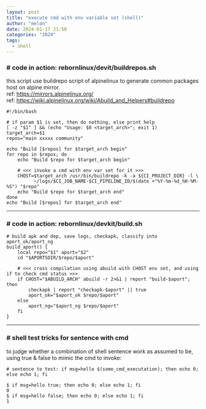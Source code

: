 ```yaml
---
layout: post
title: "execute cmd with env variable set (shell)"
author: "melon"
date: 2024-01-17 21:50
categories: "2024"
tags:
  - shell
---
```


### # code in action: rebornlinux/devit/buildrepos.sh
this script use buildrepo script of alpinelinux to generate common packages
host on alpine mirror.  
ref: https://mirrors.alpinelinux.org/  
ref: https://wiki.alpinelinux.org/wiki/Abuild_and_Helpers#buildrepo
```text
#!/bin/bash

# if param $1 is set, then do nothing, else print help
[ -z "$1" ] && (echo "Usage: $0 <target_arch>"; exit 1)
target_arch=$1
repos="main xxxxx community"

echo "Build [$repos] for $target_arch begin"
for repo in $repos; do
    echo "Build $repo for $target_arch begin"

    # <<< invoke a cmd with env var set for it >>>
    CHOST=$target_arch /usr/bin/buildrepo -k -a ${CI_PROJECT_DIR} -l \
          ~/logs/$CI_JOB_NAME-$CI_PIPELINE_ID/$(date +"%Y-%m-%d_%H-%M-%S") "$repo"
    echo "Build $repo for $target_arch end"
done
echo "Build [$repos] for $target_arch end"
```

<hr>

### # code in action: rebornlinux/devkit/build.sh
```text
# build apk and dep, save logs, checkapk, classify into aport_ok/aport_ng
build_aport() {
    local repo="$1" aport="$2"
    cd "$APORTSDIR/$repo/$aport"

    # <<< cross compilation using abuild with CHOST env set, and using if to check cmd status >>>
    if CHOST="$ABUILD_ARCH" abuild -r 2>&1 | report "build-$aport"; then
        checkapk | report "checkapk-$aport" || true
        aport_ok="$aport_ok $repo/$aport"
    else
        aport_ng="$aport_ng $repo/$aport"
    fi
}
```

<hr>

### # shell test tricks for sentence with cmd
to judge whether a combination of shell sentence work as assumed to be,
using true & false to mimic the cmd to invoke:
```text
# sentence to test: if msg=hello $(some_cmd_executation); then echo 0; else echo 1; fi

$ if msg=hello true; then echo 0; else echo 1; fi
0
$ if msg=hello false; then echo 0; else echo 1; fi
1
```
